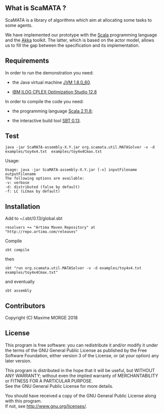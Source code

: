 ## What is ScaMATA ?

ScaMATA is a library of algorithms which aim at allocating some tasks to some agents.

We have implemented our prototype with the
[Scala](https://www.scala-lang.org/) programming language and the
[Akka](http://akka.io/) toolkit. The latter, which is based on the
actor model, allows us to fill the gap between the specification and
its implementation.

## Requirements

In order to run the demonstration you need: 

- the Java virtual machine [JVM 1.8.0_60](http://www.oracle.com/technetwork/java/javase/downloads/index.html).

- [IBM ILOG CPLEX Optimization Studio 12.8](https://www.ibm.com/analytics/data-science/prescriptive-analytics/cplex-optimizer) 

In order to compile the code you need:

- the programming language [Scala 2.11.8](http://www.scala-lang.org/download/);

- the interactive build tool [SBT 0.13](http://www.scala-sbt.org/download.html).

## Test

    java -jar ScaMATA-assembly-X.Y.jar org.scamata.util.MATASolver -v -d examples/toy4x4.txt  examples/toy4x4Cmax.txt

Usage: 

    Usage: java -jar ScaMATA-assembly-X.Y.jar [-v] inputFilename outputFilename
    The following options are available:
    -v: verbose
    -d: distributed (false by default)
    -f: LC (LCmax by default)

## Installation

Add to ~/.sbt/0.13/global.sbt

    resolvers += "Artima Maven Repository" at "http://repo.artima.com/releases"

Compile

    sbt compile

then

    sbt "run org.scamata.util.MATASolver -v -d examples/toy4x4.txt  examples/toy4x4Cmax.txt"
 
and eventually

    sbt assembly


## Contributors

Copyright (C) Maxime MORGE 2018

## License

This program is free software: you can redistribute it and/or modify it under the terms of the 
GNU General Public License as published by the Free Software Foundation, either version 3 of the License, 
or (at your option) any later version.

This program is distributed in the hope that it will be useful, but WITHOUT ANY WARRANTY; 
without even the implied warranty of MERCHANTABILITY or FITNESS FOR A PARTICULAR PURPOSE.  
See the GNU General Public License for more details.

You should have received a copy of the GNU General Public License along with this program.  
If not, see <http://www.gnu.org/licenses/>.
